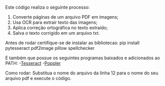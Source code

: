 Este código realiza o seguinte processo:
1. Converte páginas de um arquivo PDF em imagens;
2. Usa OCR para extrair texto das imagens;
3. Aplica correção ortográfica no texto extraído;
4. Salva o texto corrigido em um arquivo txt.

Antes de rodar certifique-se de instalar as bibliotecas:
pip install pytesseract pdf2image pillow spellchecker

E também que possue os seguintes programas baixados e adicionados ao PATH:
-[Tesseract](https://github.com/tesseract-ocr/tesseract/releases)
-[Poppler](https://github.com/oschwartz10612/poppler-windows/releases)

Como rodar:
Substitua o nome do arquivo da linha 12 para o nome do seu arquivo pdf e execute o código.
